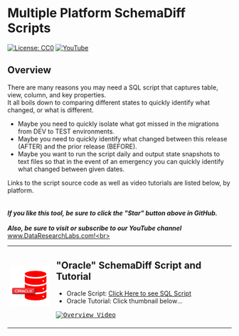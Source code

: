 # Multiple Platform SchemaDiff Scripts
[![License: CC0](https://img.shields.io/badge/License-CC0-red)](LICENSE "Creative Commons Zero License by DataResearchLabs (effectively = Public Domain")
[![YouTube](https://img.shields.io/badge/YouTube-DataResearchLabs-brightgreen)](http://www.DataResearchLabs.com)

## Overview
There are many reasons you may need a SQL script that captures table, view, column, and key properties.  
It all boils down to comparing different states to quickly identify what changed, or what is different.


* Maybe you need to quickly isolate what got missed in the migrations from DEV to TEST environments.  
* Maybe you need to quickly identify what changed between this release (AFTER) and the prior release (BEFORE).  
* Maybe you want to run the script daily and output state snapshots to text files so that in the event of an emergency you can quickly identify what changed between given dates.


Links to the script source code as well as video tutorials are listed below, by platform.
<br>
<br>
<br>
***If you like this tool, be sure to click the "Star" button above in GitHub.*** <br>
<br>
***Also, be sure to visit or subscribe to our YouTube channel*** www.DataResearchLabs.com!<br>
<br>


<table>
  <tr>
    <td><img src="https://github.com/DataResearchLabs/sql_scripts/blob/main/oracle/img/oracle_icon.png" width="96px"></td>
    <td>


## "Oracle" SchemaDiff Script and Tutorial
* Oracle Script: [Click Here to see SQL Script](https://raw.githubusercontent.com/DataResearchLabs/sql_scripts/main/oracle/data_dictionary/data_dict_dump.sql)<br>
* Oracle Tutorial: Click thumbnail below...<br>
<kbd>
<a href="http://www.youtube.com/watch?feature=player_embedded&v=kzemPW1156s" target="_blank">
<img src="http://img.youtube.com/vi/kzemPW1156s/0.jpg" alt="Overview Video" width="200" />
</a>
</kbd>
<br>
<br>
    </td>
</tr>
</table>


